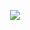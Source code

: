 
<p align="center">
  <img src="https://readme-typing-svg.herokuapp.com?color=%2336BCF7&size=30&center=true&vCenter=true&width=600&lines=ONGOING+PROJECT;Welcome+to+my+GitHub+Profile!" />
</p>
